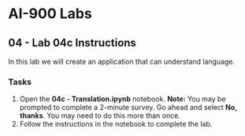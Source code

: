 # AI-900 Labs
## 04 - Lab 04c Instructions
In this lab we will create an application that can understand language. 

### Tasks
1.  Open the **04c - Translation.ipynb** notebook. 
    **Note:** You may be prompted to complete a 2-minute survey. Go ahead and select **No, thanks**. You may need to do this more than once.
2.  Follow the instructions in the notebook to complete the lab.